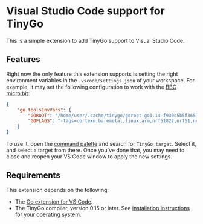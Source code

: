 # Visual Studio Code support for TinyGo

This is a simple extension to add TinyGo support to Visual Studio Code.

## Features

Right now the only feature this extension supports is setting the right environment variables in the `.vscode/settings.json` of your workspace. For example, it may set the following configuration to work with the [BBC micro:bit](https://microbit.org/):

```json
{
    "go.toolsEnvVars": {
        "GOROOT": "/home/user/.cache/tinygo/goroot-go1.14-f930d5b5f36579e8cbd1c139012b3d702281417fb6bdf67303c4697195b9ef1f-syscall",
        "GOFLAGS": "-tags=cortexm,baremetal,linux,arm,nrf51822,nrf51,nrf,microbit,tinygo,gc.conservative,scheduler.tasks"
    }
}
```

To use it, open the [command palette](https://code.visualstudio.com/docs/getstarted/userinterface#_command-palette) and search for `TinyGo target`. Select it, and select a target from there. Once you've done that, you may need to close and reopen your VS Code window to apply the new settings.

## Requirements

This extension depends on the following:

  * The [Go extension for VS Code](https://marketplace.visualstudio.com/items?itemName=golang.go).
  * The TinyGo compiler, version 0.15 or later. See [installation instructions for your operating system](https://tinygo.org/getting-started/).
